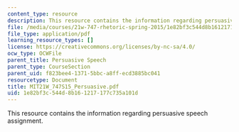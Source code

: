 ```yaml
---
content_type: resource
description: This resource contains the information regarding persuasive speech assignment.
file: /media/courses/21w-747-rhetoric-spring-2015/1e82bf3c544d8b161217177c735a101d_MIT21W_747S15_Persuasive.pdf
file_type: application/pdf
learning_resource_types: []
license: https://creativecommons.org/licenses/by-nc-sa/4.0/
ocw_type: OCWFile
parent_title: Persuasive Speech
parent_type: CourseSection
parent_uid: f823bee4-1371-5bbc-a8ff-ecd3885bc041
resourcetype: Document
title: MIT21W_747S15_Persuasive.pdf
uid: 1e82bf3c-544d-8b16-1217-177c735a101d
---
```

This resource contains the information regarding persuasive speech assignment.